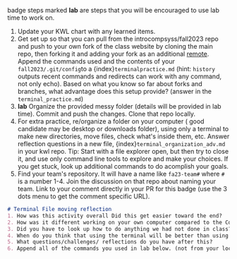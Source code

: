 badge steps marked **lab** are steps that you will be encouraged to use lab time to work on. 

1. Update your KWL chart with any learned items.
2. Get set up so that you can pull from the introcompsyss/fall2023 repo and push to your own fork of the class website by cloning the main repo, then forking it and adding your fork as an additional [remote](https://docs.github.com/en/get-started/getting-started-with-git/managing-remote-repositories#adding-a-remote-repository). Append the commands used and the contents of your `fall2023/.git/config`to a {index}`terminalpractice.md` (hint: `history` outputs recent commands and redirects can work with any command, not only echo).  Based on what you know so far about forks and branches, what advantage does this setup provide? (answer in the `terminal_practice.md`) 
3. **lab** Organize the provided messy folder (details will be provided in lab time). Commit and push the changes. Clone that repo locally. 
4. For extra practice, re/organize a folder on your computer ( good candidate may be  desktop or downloads folder), using only a terminal to make new directories, move files, check what's inside them, etc. Answer reflection questions in a new file, {index}`terminal_organization_adv.md` in your kwl repo. Tip: Start with a file explorer open, but then try to close it, and use only command line tools to explore and make your choices. If you get stuck, look up additional commands to do acomplish your goals.  
5. Find your team's repository. It will have a name like `fa23-team#` where `#` is a number 1-4. Join the discussion on that repo about naming your team. Link to your comment directly in your PR for this badge (use the 3 dots menu to get the comment specific URL). 
   
```markdown
# Terminal File moving reflection
1. How was this activity overall Did this get easier toward the end?
2. How was it different working on your own computer compared to the Codespace from? 
3. Did you have to look up how to do anything we had not done in class?
4. When do you think that using the terminal will be better than using your GUI file explorer?
5. What questions/challenges/ reflections do you have after this?
6. Append all of the commands you used in lab below. (not from your local computer's history, from the codespace history)
```



